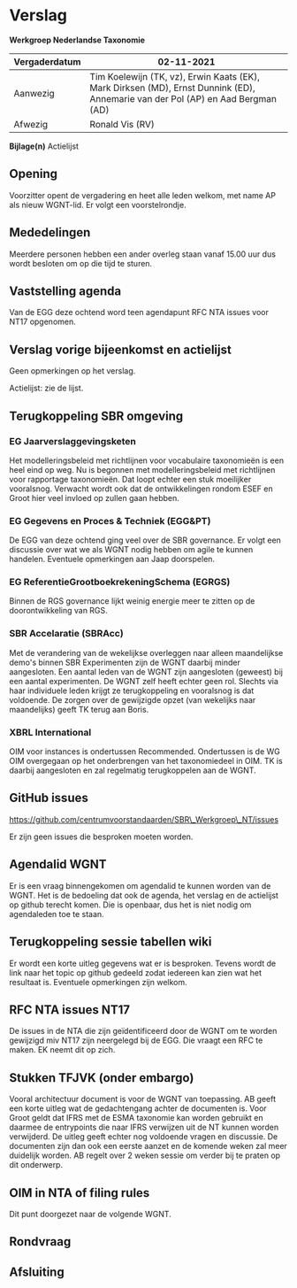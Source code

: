 # Verslag
 **Werkgroep Nederlandse Taxonomie**

| Vergaderdatum | 02-11-2021 |
| --- | --- |
| Aanwezig | Tim Koelewijn (TK, vz), Erwin Kaats (EK), Mark Dirksen (MD), Ernst Dunnink (ED), Annemarie van der Pol (AP) en Aad Bergman (AD) |
| Afwezig | Ronald Vis (RV) |

**Bijlage(n)** Actielijst

## Opening

Voorzitter opent de vergadering en heet alle leden welkom, met name AP als nieuw WGNT-lid. Er volgt een voorstelrondje.

## Mededelingen

Meerdere personen hebben een ander overleg staan vanaf 15.00 uur dus wordt besloten om op die tijd te sturen.

## Vaststelling agenda

Van de EGG deze ochtend word teen agendapunt RFC NTA issues voor NT17 opgenomen.

## Verslag vorige bijeenkomst en actielijst

Geen opmerkingen op het verslag.

Actielijst: zie de lijst.

## Terugkoppeling SBR omgeving

### EG Jaarverslaggevingsketen

Het modelleringsbeleid met richtlijnen voor vocabulaire taxonomieën is een heel eind op weg. Nu is begonnen met modelleringsbeleid met richtlijnen voor rapportage taxonomieën. Dat loopt echter een stuk moeilijker vooralsnog. Verwacht wordt ook dat de ontwikkelingen rondom ESEF en Groot hier veel invloed op zullen gaan hebben.

### EG Gegevens en Proces &amp; Techniek (EGG&amp;PT)

De EGG van deze ochtend ging veel over de SBR governance. Er volgt een discussie over wat we als WGNT nodig hebben om agile te kunnen handelen. Eventuele opmerkingen aan Jaap doorspelen.

### EG ReferentieGrootboekrekeningSchema (EGRGS)

Binnen de RGS governance lijkt weinig energie meer te zitten op de doorontwikkeling van RGS.

### SBR Accelaratie (SBRAcc)

Met de verandering van de wekelijkse overleggen naar alleen maandelijkse demo&#39;s binnen SBR Experimenten zijn de WGNT daarbij minder aangesloten. Een aantal leden van de WGNT zijn aangesloten (geweest) bij een aantal experimenten. De WGNT zelf heeft echter geen rol. Slechts via haar individuele leden krijgt ze terugkoppeling en vooralsnog is dat voldoende. De zorgen over de gewijzigde opzet (van wekelijks naar maandelijks) geeft TK terug aan Boris.

### XBRL International

OIM voor instances is ondertussen Recommended. Ondertussen is de WG OIM overgegaan op het onderbrengen van het taxonomiedeel in OIM. TK is daarbij aangesloten en zal regelmatig terugkoppelen aan de WGNT.

## GitHub issues 
https://github.com/centrumvoorstandaarden/SBR\_Werkgroep\_NT/issues

Er zijn geen issues die besproken moeten worden.

## Agendalid WGNT

Er is een vraag binnengekomen om agendalid te kunnen worden van de WGNT. Het is de bedoeling dat ook de agenda, het verslag en de actielijst op github terecht komen. Die is openbaar, dus het is niet nodig om agendaleden toe te staan.

## Terugkoppeling sessie tabellen wiki

Er wordt een korte uitleg gegevens wat er is besproken. Tevens wordt de link naar het topic op github gedeeld zodat iedereen kan zien wat het resultaat is. Eventuele opmerkingen zijn welkom.

## RFC NTA issues NT17

De issues in de NTA die zijn geïdentificeerd door de WGNT om te worden gewijzigd miv NT17 zijn neergelegd bij de EGG. Die vraagt een RFC te maken. EK neemt dit op zich.

## Stukken TFJVK (onder embargo)

Vooral architectuur document is voor de WGNT van toepassing. AB geeft een korte uitleg wat de gedachtengang achter de documenten is. Voor Groot geldt dat IFRS met de ESMA taxonomie kan worden gebruikt en daarmee de entrypoints die naar IFRS verwijzen uit de NT kunnen worden verwijderd. De uitleg geeft echter nog voldoende vragen en discussie. De documenten zijn dan ook een eerste aanzet en de komende weken zal meer duidelijk worden. AB regelt over 2 weken sessie om verder bij te praten op dit onderwerp.

## OIM in NTA of filing rules

Dit punt doorgezet naar de volgende WGNT.

## Rondvraag


## Afsluiting

